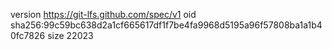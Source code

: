 version https://git-lfs.github.com/spec/v1
oid sha256:99c59bc638d2a1cf665617df1f7be4fa9968d5195a96f57808ba1a1b40fc7826
size 22023

